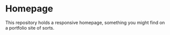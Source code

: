 # Homepage
This repository holds a responsive homepage, something you might find on a portfolio site of sorts.
